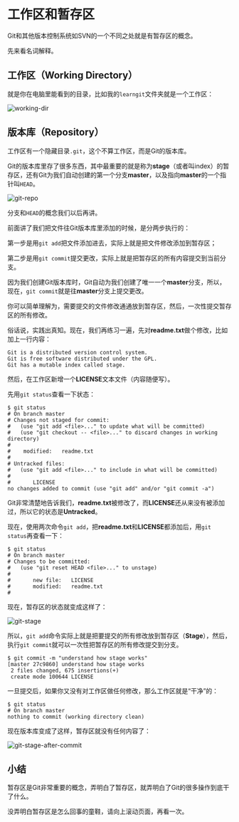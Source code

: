 # 工作区和暂存区 #


Git和其他版本控制系统如SVN的一个不同之处就是有暂存区的概念。

先来看名词解释。


## 工作区（Working Directory） ##
就是你在电脑里能看到的目录，比如我的`learngit`文件夹就是一个工作区：

![working-dir](http://i.imgur.com/HoOe7bW.png)


## 版本库（Repository） ##
工作区有一个隐藏目录`.git`，这个不算工作区，而是Git的版本库。

Git的版本库里存了很多东西，其中最重要的就是称为**stage**（或者叫index）的暂存区，还有Git为我们自动创建的第一个分支**master**，以及指向**master**的一个指针叫`HEAD`。

![git-repo](http://i.imgur.com/sUyzP8e.jpg)

分支和`HEAD`的概念我们以后再讲。

前面讲了我们把文件往Git版本库里添加的时候，是分两步执行的：

第一步是用`git add`把文件添加进去，实际上就是把文件修改添加到暂存区；

第二步是用`git commit`提交更改，实际上就是把暂存区的所有内容提交到当前分支。

因为我们创建Git版本库时，Git自动为我们创建了唯一一个**master**分支，所以，现在，`git commit`就是往**master**分支上提交更改。

你可以简单理解为，需要提交的文件修改通通放到暂存区，然后，一次性提交暂存区的所有修改。

俗话说，实践出真知。现在，我们再练习一遍，先对**readme.txt**做个修改，比如加上一行内容：

    Git is a distributed version control system.
    Git is free software distributed under the GPL.
    Git has a mutable index called stage.

然后，在工作区新增一个**LICENSE**文本文件（内容随便写）。

先用`git status`查看一下状态：

    $ git status
    # On branch master
    # Changes not staged for commit:
    #   (use "git add <file>..." to update what will be committed)
    #   (use "git checkout -- <file>..." to discard changes in working directory)
    #
    #  	 modified:   readme.txt
    #
    # Untracked files:
    #   (use "git add <file>..." to include in what will be committed)
    #
    #   	LICENSE
    no changes added to commit (use "git add" and/or "git commit -a")

Git非常清楚地告诉我们，**readme.txt**被修改了，而**LICENSE**还从来没有被添加过，所以它的状态是**Untracked**。

现在，使用两次命令`git add`，把**readme.txt**和**LICENSE**都添加后，用`git status`再查看一下：

    $ git status
    # On branch master
    # Changes to be committed:
    #   (use "git reset HEAD <file>..." to unstage)
    #
    #   	new file:   LICENSE
    #   	modified:   readme.txt
    #

现在，暂存区的状态就变成这样了：

![ git-stage](http://i.imgur.com/8O8JwaO.jpg)

所以，`git add`命令实际上就是把要提交的所有修改放到暂存区（**Stage**），然后，执行`git commit`就可以一次性把暂存区的所有修改提交到分支。

    $ git commit -m "understand how stage works"
    [master 27c9860] understand how stage works
     2 files changed, 675 insertions(+)
     create mode 100644 LICENSE

一旦提交后，如果你又没有对工作区做任何修改，那么工作区就是“干净”的：

    $ git status
    # On branch master
    nothing to commit (working directory clean)

现在版本库变成了这样，暂存区就没有任何内容了：

![git-stage-after-commit](http://i.imgur.com/NE8qneH.jpg)


## 小结 ##
暂存区是Git非常重要的概念，弄明白了暂存区，就弄明白了Git的很多操作到底干了什么。

没弄明白暂存区是怎么回事的童鞋，请向上滚动页面，再看一次。

